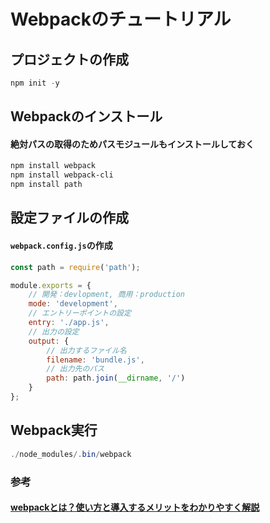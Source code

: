 # Webpackのチュートリアル
## プロジェクトの作成
```ps1
npm init -y
```
## Webpackのインストール
#### 絶対パスの取得のためパスモジュールもインストールしておく
```ps1
npm install webpack
npm install webpack-cli
npm install path
```
## 設定ファイルの作成
#### `webpack.config.js`の作成
```js
const path = require('path');

module.exports = {
    // 開発：devlopment, 商用：production
    mode: 'development',
    // エントリーポイントの設定
    entry: './app.js',
    // 出力の設定
    output: {
        // 出力するファイル名
        filename: 'bundle.js',
        // 出力先のパス
        path: path.join(__dirname, '/')
    }
};
```
## Webpack実行
```ps1
./node_modules/.bin/webpack
```
### 参考
#### [webpackとは？使い方と導入するメリットをわかりやすく解説](https://goworkship.com/magazine/how-to-webpack/)
